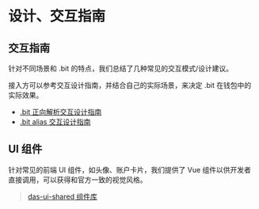 # 设计、交互指南

## 交互指南
针对不同场景和 .bit 的特点，我们总结了几种常见的交互模式/设计建议。

接入方可以参考交互设计指南，并结合自己的实际场景，来决定 .bit 在钱包中的实际效果。

- [.bit 正向解析交互设计指南](https://sedate-pleasure-684.notion.site/bit-5a71d3f7c1f147ae9264769bb97d743a)
- [.bit alias 交互设计指南](https://sedate-pleasure-684.notion.site/bit-alias-73bbde1179c54c02a754bc30788456dc)


## UI 组件
针对常见的前端 UI 组件，如头像、账户卡片，我们提供了 Vue 组件以供开发者直接调用，可以获得和官方一致的视觉风格。


> [das-ui-shared 组件库](https://github.com/dotbitHQ/das-ui-shared)